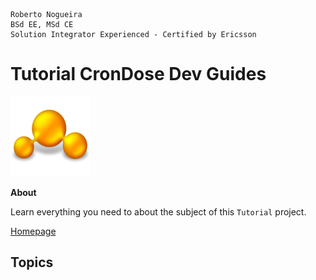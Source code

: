 ```
Roberto Nogueira  
BSd EE, MSd CE
Solution Integrator Experienced - Certified by Ericsson
```
# Tutorial CronDose Dev Guides

![tutorial image](images/tutorial.png)

**About**

Learn everything you need to about the subject of this `Tutorial` project.

[Homepage](https://tutorial.com)

## Topics
```
```
